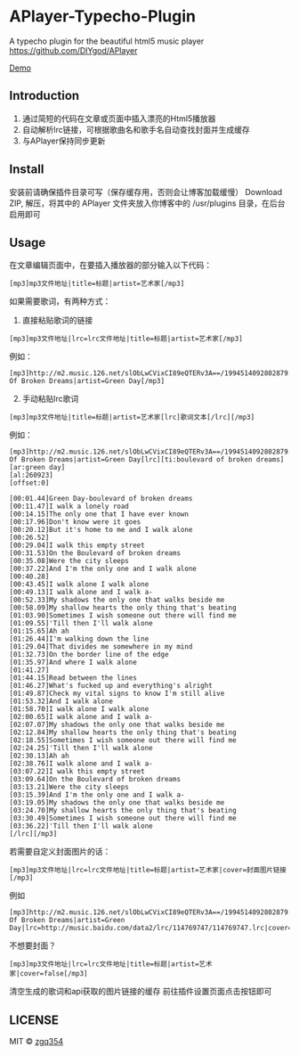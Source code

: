 # APlayer-Typecho-Plugin
A typecho plugin for the beautiful html5 music player https://github.com/DIYgod/APlayer 

[Demo](http://blog.izgq.net/archives/456/)

## Introduction
1. 通过简短的代码在文章或页面中插入漂亮的Html5播放器
2. 自动解析lrc链接，可根据歌曲名和歌手名自动查找封面并生成缓存
3. 与APlayer保持同步更新

## Install
安装前请确保插件目录可写（保存缓存用，否则会让博客加载缓慢）
Download ZIP, 解压，将其中的 APlayer 文件夹放入你博客中的 /usr/plugins 目录，在后台启用即可

## Usage
在文章编辑页面中，在要插入播放器的部分输入以下代码：
```
[mp3]mp3文件地址|title=标题|artist=艺术家[/mp3]
```
如果需要歌词，有两种方式：
1. 直接粘贴歌词的链接
```
[mp3]mp3文件地址|lrc=lrc文件地址|title=标题|artist=艺术家[/mp3]
```
例如：
```
[mp3]http://m2.music.126.net/slObLwCVixCI89eQTERv3A==/1994514092802879.mp3|lrc=http://music.baidu.com/data2/lrc/114769747/114769747.lrc|title=Boulevard Of Broken Dreams|artist=Green Day[/mp3]
```
2. 手动粘贴lrc歌词
```
[mp3]mp3文件地址|title=标题|artist=艺术家[lrc]歌词文本[/lrc][/mp3]
```
例如：
```
[mp3]http://m2.music.126.net/slObLwCVixCI89eQTERv3A==/1994514092802879.mp3|title=Boulevard Of Broken Dreams|artist=Green Day[lrc][ti:boulevard of broken dreams]
[ar:green day]
[al:260923]
[offset:0]

[00:01.44]Green Day-boulevard of broken dreams
[00:11.47]I walk a lonely road
[00:14.15]The only one that I have ever known
[00:17.96]Don't know were it goes
[00:20.12]But it's home to me and I walk alone
[00:26.52]
[00:29.04]I walk this empty street
[00:31.53]On the Boulevard of broken dreams
[00:35.08]Were the city sleeps
[00:37.22]And I'm the only one and I walk alone
[00:40.28]
[00:43.45]I walk alone I walk alone
[00:49.13]I walk alone and I walk a-
[00:52.33]My shadows the only one that walks beside me
[00:58.09]My shallow hearts the only thing that's beating
[01:03.90]Sometimes I wish someone out there will find me
[01:09.55]'Till then I'll walk alone
[01:15.65]Ah ah
[01:26.44]I'm walking down the line
[01:29.04]That divides me somewhere in my mind
[01:32.73]On the border line of the edge
[01:35.97]And where I walk alone
[01:41.27]
[01:44.15]Read between the lines
[01:46.27]What's fucked up and everything's alright
[01:49.87]Check my vital signs to know I'm still alive
[01:53.32]And I walk alone
[01:58.70]I walk alone I walk alone
[02:00.65]I walk alone and I walk a-
[02:07.07]My shadows the only one that walks beside me
[02:12.84]My shallow hearts the only thing that's beating
[02:18.55]Sometimes I wish someone out there will find me
[02:24.25]'Till then I'll walk alone
[02:30.13]Ah ah
[02:38.76]I walk alone and I walk a-
[03:07.22]I walk this empty street
[03:09.64]On the Boulevard of broken dreams
[03:13.21]Were the city sleeps
[03:15.39]And I'm the only one and I walk a-
[03:19.05]My shadows the only one that walks beside me
[03:24.70]My shallow hearts the only thing that's beating
[03:30.49]Sometimes I wish someone out there will find me
[03:36.22]'Till then I'll walk alone
[/lrc][/mp3]
```
若需要自定义封面图片的话：
```
[mp3]mp3文件地址|lrc=lrc文件地址|title=标题|artist=艺术家|cover=封面图片链接[/mp3]
```
例如
```
[mp3]http://m2.music.126.net/slObLwCVixCI89eQTERv3A==/1994514092802879.mp3|title=Boulevard Of Broken Dreams|artist=Green Day|lrc=http://music.baidu.com/data2/lrc/114769747/114769747.lrc|cover=https://img3.doubanio.com/spic/s27047281.jpg[/mp3]
```
不想要封面？
```
[mp3]mp3文件地址|lrc=lrc文件地址|title=标题|artist=艺术家|cover=false[/mp3]
```

清空生成的歌词和api获取的图片链接的缓存
前往插件设置页面点击按钮即可

## LICENSE

MIT © [zgq354](https://github.com/zgq354/)
